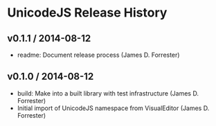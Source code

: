 # UnicodeJS Release History

## v0.1.1 / 2014-08-12

* readme: Document release process (James D. Forrester)

## v0.1.0 / 2014-08-12

* build: Make into a built library with test infrastructure (James D. Forrester)
* Initial import of UnicodeJS namespace from VisualEditor (James D. Forrester)
